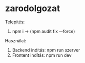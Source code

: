 # zarodolgozat

Telepítés:
1. npm i -> (npm audit fix --force)

Használat:

1. Backend indítás: npm run szerver
2. Frontent indítás: npm run dev
